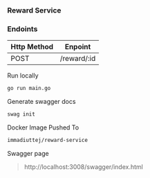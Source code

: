 ### Reward Service

### Endoints

| Http Method |   Enpoint   |
| ----------- | :---------: |
| POST        | /reward/:id |






Run locally 
```sh
go run main.go
```

Generate swagger docs
```sh
swag init
```

Docker Image Pushed To
```sh
immadiuttej/reward-service
```

Swagger page
> http://localhost:3008/swagger/index.html
